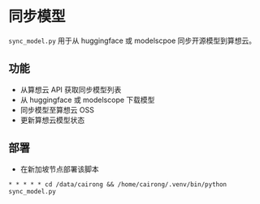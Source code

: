 # 同步模型
`sync_model.py` 用于从 huggingface 或 modelscpoe 同步开源模型到算想云。

## 功能
- 从算想云 API 获取同步模型列表
- 从 huggingface 或 modelscope 下载模型
- 同步模型至算想云 OSS
- 更新算想云模型状态

## 部署
- 在新加坡节点部署该脚本
```crontab
* * * * * cd /data/cairong && /home/cairong/.venv/bin/python sync_model.py
```